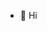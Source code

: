 - 👋 Hi

<!---
julioglinski-leg/julioglinski-leg is a ✨ special ✨ repository because its `README.md` (this file) appears on your GitHub profile.
You can click the Preview link to take a look at your changes.
--->
